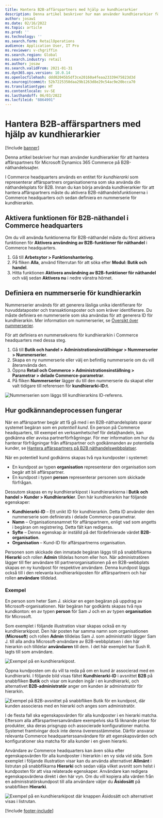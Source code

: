 ```yaml
---
title: Hantera B2B-affärspartners med hjälp av kundhierarkier
description: Denna artikel beskriver hur man använder kundhierarkier för att hantera affärspartners för Microsoft Dynamics 365 Commerce på B2B-näthandelssajter.
author: josaw1
ms.date: 02/16/2022
ms.topic: article
ms.prod: ''
ms.technology: ''
ms.search.form: RetailOperations
audience: Application User, IT Pro
ms.reviewer: v-chgriffin
ms.search.region: Global
ms.search.industry: retail
ms.author: josaw
ms.search.validFrom: 2021-01-31
ms.dyn365.ops.version: 10.0.14
ms.openlocfilehash: ddd02045b5df3ce20160a4feaa23339475823d3d
ms.sourcegitcommit: 52b7225350daa29b1263d8e29c54ac9e20bcca70
ms.translationtype: HT
ms.contentlocale: sv-SE
ms.lasthandoff: 06/03/2022
ms.locfileid: "8864991"
---
```

# <a name="manage-b2b-business-partners-using-customer-hierarchies"></a>Hantera B2B-affärspartners med hjälp av kundhierarkier

[!include [banner](../../includes/banner.md)]

Denna artikel beskriver hur man använder kundhierarkier för att hantera affärspartners för Microsoft Dynamics 365 Commerce på B2B-näthandelssajter.

I Commerce headquarters används en entitet för *kundhierarki* som representerar affärspartners organisationerna som ska använda din näthandelsplats för B2B. Innan du kan börja använda kundhierarkier för att hantera affärspartners måste du aktivera B2B-näthandelsfunktionerna i Commerce headquarters och sedan definiera en nummerserie för kundhierarkin.

## <a name="enable-the-b2b-e-commerce-feature-in-commerce-headquarters"></a>Aktivera funktionen för B2B-näthandel i Commerce headquarters

Om du vill använda funktionerna för B2B-näthandel måste du först aktivera funktionen för **Aktivera användning av B2B-funktioner för näthandel** i Commerce headquarters.

1. Gå till **Arbetsytor \> Funktionshantering**.
1. På fliken **Alla**, använd filterrutan för att söka efter **Modul: Butik och handel**.
1. Hitta funktionen **Aktivera användning av B2B-funktioner för näthandel** och välj sedan **Aktivera nu** i nedre vänstra hörnet.

## <a name="define-a-number-sequence-for-the-customer-hierarchy"></a>Definiera en nummerserie för kundhierarkin

Nummerserier används för att generera läsliga unika identifierare för huvuddataposter och transaktionsposter och som kräver identifierare. Du måste definiera en nummerserie som ska användas för att generera ID för kundhierarkin. Mer information om nummerserier, se [Översikt över nummerserier](/dynamics365/fin-ops-core/fin-ops/organization-administration/number-sequence-overview).

För att definiera en nummersekvens för kundhierarkin i Commerce headquarters med dessa steg.

1. Gå till **Butik och handel \> Administrationsinställningar \> Nummerserier \> Nummerserier**.
1. Skapa en ny nummerserie eller välj en befintlig nummerserie om du vill återanvända den.
1. Öppna **Retail och Commerce \> Administrationsinställning \> Parametrar \> delade Commerce-parametrar**.
1. På fliken **Nummerserier** lägger du till den nummerserie du skapat eller valt tidigare till referensen för **kundhierarki-ID:t**.

![Nummerserien som läggs till kundhierarkins ID-referens.](../media/NumberSequenceCustHierarchy.png)

## <a name="how-the-approval-process-works"></a>Hur godkännandeprocessen fungerar

När en affärspartner begär att få gå med i en B2B-näthandelsplats sparar systemet begäran som en *potentiell kund*. En person på Commerce headquarters, till exempel en verksamhetschef för detaljhandeln, kan godkänna eller avvisa partnerförfrågningar. För mer information om hur du hanterar förfrågningar från affärspartner och godkännanden av potentiella kunder, se [Hantera affärspartners på B2B näthandelswebbplatser](manage-b2b-users.md).

När en potentiell kund godkänns skapas två nya kundposter i systemet:

- En kundpost av typen **organisation** representerar den organisation som begär att bli affärspartner.
- En kundpost i typen **person** representerar personen som skickade förfrågan.

Dessutom skapas en ny kundhierarkipost i kundhierarkierna i **Butik och handel \> Kunder \> Kundhierarkier**. Den här kundhierarkin har följande egenskaper:

- **Kundhierarki-ID** – Ett unikt ID för kundhierarkin. Detta ID använder den nummerserie som definierats i delade Commerce-parametrar.
- **Namn** – Organisationsnamnet för affärspartnern, enligt vad som angetts i begäran om registrering. Detta fält kan redigeras.
- **Syfte** – Denna egenskap är inställd på det fördefinierade värdet **B2B-organisation**.
- **Organisation** – Kund-ID för affärspartnerns organisation.

Personen som skickade den inmatade begäran läggs till på snabbflikarna **Hierarki** och rollen **Admin** tilldelas honom eller hon. När administratören lägger till fler användare till partnerorganisationen på en B2B-webbplats skapas en ny kundpost för respektive användare. Denna kundpost läggs också till i den relevanta kundhierarkiposten för affärspartnern och har rollen **användare** tilldelad.

### <a name="examples"></a>Exempel

En person som heter Sam J. skickar en egen begäran på uppdrag av Microsoft-organisationen. När begäran har godkänts skapas två nya kundkonton: en av typen **person** för Sam J och en av typen **organisation** för Microsoft.

Som exemplet i följande illustration visar skapas också en ny kundhierarkipost. Den här posten har samma namn som organisationen (**Microsoft**) och rollen **Admin** tilldelas Sam J. som administratör lägger Sam J. till alla andra Microsoft-användare av B2B-webbplatsen i den här hierarkin och tilldelar **användaren** till dem. I det här exemplet har Sush R. lagts till som användare.

![Exempel på en kundhierarkipost.](../media/CustomerHierarchy2.png)

Öppna kundposten om du vill ta reda på om en kund är associerad med en kundhierarki. I följande bild visas fältet **Kundhierarki-ID** i avsnittet **B2B** på snabbfliken **Butik** och visar om kunden ingår i en kundhierarki, och alternativet **B2B-administratör** anger om kunden är administratör för hierarkin.

![Exempel på B2B-avsnittet på snabbfliken Butik för en kundpost, där kunden associeras med en hierarki och anges som administratör.](../media/CustomerHierarchyMapping2.png)

I de flesta fall ska egenskapsvärden för alla kundposter i en hierarki matcha. Eftersom alla affärspartnersanvändare exempelvis ska få liknande priser för produkter, ska deras prisgrupp och associerade konfigurationer matcha. Systemet framtvingar dock inte denna överensstämmelse. Därför ansvarar relevanta Commerce headquarterssanvändare för att egenskapsvärden och konfigurationer ska matcha för alla kunder i en given hierarki.

Användare av Commerce headquarters kan även söka efter egenskapsvärden för alla kundposter i hierarkin i en vy sida vid sida. Som exemplet i följande illustration visar kan du använda alternativet **Allmänt** i listrutan på snabbflikarna **Hierarki** och sedan välja vilket avsnitt som helst i kundposten för att visa relaterade egenskaper. Användare kan redigera egenskapsvärdena direkt i den här vyn. Om du vill kopiera alla värden från en administratörskundpost till alla användare väljer du **Åsidosätt** på snabbfliken **Hierarki**.

![Exempel på en kundhierarkipost där knappen Åsidosätt och alternativet visas i listrutan.](../media/HierarchyDetails2.png)

[!include [footer-include](../../includes/footer-banner.md)]
